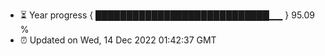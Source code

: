 - ⏳ Year progress { ████████████████████████████▁▁ } 95.09 %
- ⏰ Updated on Wed, 14 Dec 2022 01:42:37 GMT

